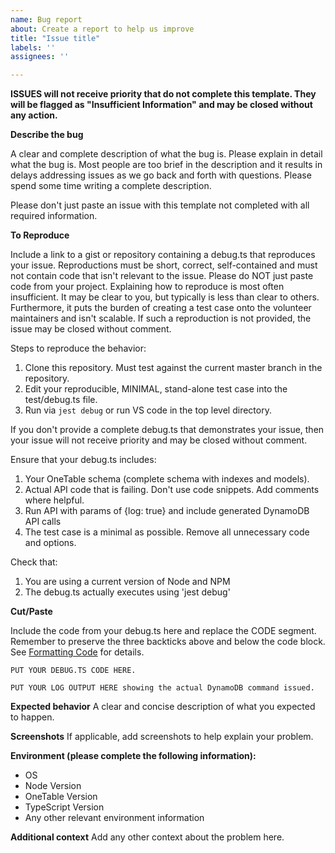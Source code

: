 ```yaml
---
name: Bug report
about: Create a report to help us improve
title: "Issue title"
labels: ''
assignees: ''

---
```


**ISSUES will not receive priority that do not complete this template. They will be flagged as "Insufficient Information" and may be closed without any action.**

**Describe the bug**

A clear and complete description of what the bug is. Please explain in detail what the bug is. Most people are too brief in the description and it results in delays addressing issues as we go back and forth with questions. Please spend some time writing a complete description.

Please don't just paste an issue with this template not completed with all required information.

**To Reproduce**

Include a link to a gist or repository containing a debug.ts that reproduces your issue. Reproductions must be short, correct, self-contained and must not contain code that isn't relevant to the issue. Please do NOT just paste code from your project. Explaining how to reproduce is most often insufficient. It may be clear to you, but typically is less than clear to others. Furthermore, it puts the burden of creating a test case onto the volunteer maintainers and isn't scalable. If such a reproduction is not provided, the issue may be closed without comment.

Steps to reproduce the behavior:

1. Clone this repository. Must test against the current master branch in the repository.
2. Edit your reproducible, MINIMAL, stand-alone test case into the test/debug.ts file.
3. Run via `jest debug` or run VS code in the top level directory.

If you don't provide a complete debug.ts that demonstrates your issue, then your issue will not receive priority and may be closed without comment.

Ensure that your debug.ts includes:

1. Your OneTable schema (complete schema with indexes and models).
2. Actual API code that is failing. Don't use code snippets. Add comments where helpful.
3. Run API with params of {log: true} and include generated DynamoDB API calls
4. The test case is a minimal as possible. Remove all unnecessary code and options.

Check that:

1. You are using a current version of Node and NPM
2. The debug.ts actually executes using 'jest debug'

**Cut/Paste**

Include the code from your debug.ts here and replace the CODE segment. Remember to preserve the three backticks above and below the code block.  See [Formatting Code](https://www.freecodecamp.org/news/how-to-format-code-in-markdown/) for details.

```
PUT YOUR DEBUG.TS CODE HERE.
```

```
PUT YOUR LOG OUTPUT HERE showing the actual DynamoDB command issued.
```

**Expected behavior**
A clear and concise description of what you expected to happen.

**Screenshots**
If applicable, add screenshots to help explain your problem.

**Environment (please complete the following information):**
 - OS
 - Node Version
 - OneTable Version
 - TypeScript Version
 - Any other relevant environment information

**Additional context**
Add any other context about the problem here.
